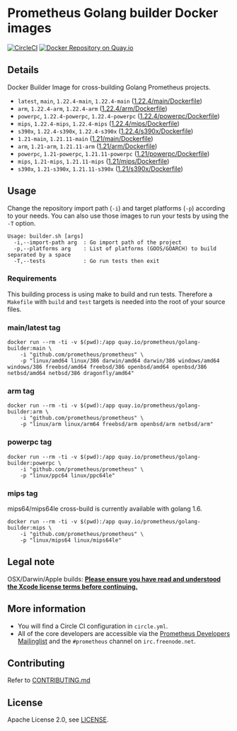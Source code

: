 # Prometheus Golang builder Docker images

[![CircleCI](https://circleci.com/gh/prometheus/golang-builder/tree/master.svg?style=shield)][circleci]
[![Docker Repository on Quay.io](https://quay.io/repository/prometheus/golang-builder/status)][quayio]

## Details

Docker Builder Image for cross-building Golang Prometheus projects.

- `latest`, `main`, `1.22.4-main`, `1.22.4-main` ([1.22.4/main/Dockerfile](1.22.4/main/Dockerfile))
- `arm`, `1.22.4-arm`, `1.22.4-arm` ([1.22.4/arm/Dockerfile](1.22.4/arm/Dockerfile))
- `powerpc`, `1.22.4-powerpc`, `1.22.4-powerpc` ([1.22.4/powerpc/Dockerfile](1.22.4/powerpc/Dockerfile))
- `mips`, `1.22.4-mips`, `1.22.4-mips` ([1.22.4/mips/Dockerfile](1.22.4/mips/Dockerfile))
- `s390x`, `1.22.4-s390x`, `1.22.4-s390x` ([1.22.4/s390x/Dockerfile](1.22.4/s390x/Dockerfile))
- `1.21-main`, `1.21.11-main` ([1.21/main/Dockerfile](1.21/main/Dockerfile))
- `arm`, `1.21-arm`, `1.21.11-arm` ([1.21/arm/Dockerfile](1.21/arm/Dockerfile))
- `powerpc`, `1.21-powerpc`, `1.21.11-powerpc` ([1.21/powerpc/Dockerfile](1.21/powerpc/Dockerfile))
- `mips`, `1.21-mips`, `1.21.11-mips` ([1.21/mips/Dockerfile](1.21/mips/Dockerfile))
- `s390x`, `1.21-s390x`, `1.21.11-s390x` ([1.21/s390x/Dockerfile](1.21/s390x/Dockerfile))

## Usage

Change the repository import path (`-i`) and target platforms (`-p`) according to your needs.
You can also use those images to run your tests by using the `-T` option.

```
Usage: builder.sh [args]
  -i,--import-path arg  : Go import path of the project
  -p,--platforms arg    : List of platforms (GOOS/GOARCH) to build separated by a space
  -T,--tests            : Go run tests then exit
```

### Requirements

This building process is using make to build and run tests.
Therefore a `Makefile` with `build` and `test` targets is needed into the root of your source files.

### main/latest tag

```
docker run --rm -ti -v $(pwd):/app quay.io/prometheus/golang-builder:main \
    -i "github.com/prometheus/prometheus" \
    -p "linux/amd64 linux/386 darwin/amd64 darwin/386 windows/amd64 windows/386 freebsd/amd64 freebsd/386 openbsd/amd64 openbsd/386 netbsd/amd64 netbsd/386 dragonfly/amd64"
```

### arm tag

```
docker run --rm -ti -v $(pwd):/app quay.io/prometheus/golang-builder:arm \
    -i "github.com/prometheus/prometheus" \
    -p "linux/arm linux/arm64 freebsd/arm openbsd/arm netbsd/arm"
```

### powerpc tag

```
docker run --rm -ti -v $(pwd):/app quay.io/prometheus/golang-builder:powerpc \
    -i "github.com/prometheus/prometheus" \
    -p "linux/ppc64 linux/ppc64le"
```

### mips tag

mips64/mips64le cross-build is currently available with golang 1.6.

```
docker run --rm -ti -v $(pwd):/app quay.io/prometheus/golang-builder:mips \
    -i "github.com/prometheus/prometheus" \
    -p "linux/mips64 linux/mips64le"
```

## Legal note

OSX/Darwin/Apple builds:
**[Please ensure you have read and understood the Xcode license
   terms before continuing.](https://www.apple.com/legal/sla/docs/xcode.pdf)**

## More information

  * You will find a Circle CI configuration in `circle.yml`.
  * All of the core developers are accessible via the [Prometheus Developers Mailinglist](https://groups.google.com/forum/?fromgroups#!forum/prometheus-developers) and the `#prometheus` channel on `irc.freenode.net`.

## Contributing

Refer to [CONTRIBUTING.md](CONTRIBUTING.md)

## License

Apache License 2.0, see [LICENSE](LICENSE).

[quayio]: https://quay.io/repository/prometheus/golang-builder
[circleci]: https://circleci.com/gh/prometheus/golang-builder

